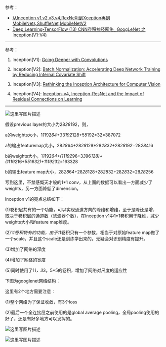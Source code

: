 参考：

- [从Inception v1,v2,v3,v4,RexNeXt到Xception再到MobileNets,ShuffleNet,MobileNetV2](https://blog.csdn.net/qq_14845119/article/details/73648100)
- [Deep Learning-TensorFlow (13) CNN卷积神经网络_ GoogLeNet 之 Inception(V1-V4)](https://blog.csdn.net/diamonjoy_zone/article/details/70576775)

---

参考：

1. Inception[V1]: [Going Deeper with Convolutions](https://arxiv.org/pdf/1409.4842.pdf)

2. Inception[V2]: [Batch Normalization: Accelerating Deep Network Training by Reducing Internal Covariate Shift](https://arxiv.org/abs/1502.03167)

3. Inception[V3]: [Rethinking the Inception Architecture for Computer Vision](https://arxiv.org/abs/1512.00567)

4. Inception[V4]: [Inception-v4, Inception-ResNet and the Impact of Residual Connections on Learning](https://arxiv.org/abs/1602.07261)

---

![这里写图片描述](https://img-blog.csdn.net/20170623151534223)

假设previous layer的大小为28*28*192，则，

a的weights大小，1*1*192*64+3*3*192*128+5*5*192*32=387072

a的输出featuremap大小，28*28*64+28*28*128+28*28*32+28*28*192=28*28*416

b的weights大小，1*1*192*64+(1*1*192*96+3*3*96*128)+(1*1*192*16+5*5*16*32)+1*1*192*32=163328

b的输出feature map大小，28*28*64+28*28*128+28*28*32+28*28*32=28*28*256

写到这里，不禁感慨天才般的1*1 conv，从上面的数据可以看出一方面减少了weights，另一方面降低了dimension。

Inception v1的亮点总结如下：

(1)卷积层共有的一个功能，可以实现通道方向的降维和增维，至于是降还是增，取决于卷积层的通道数（滤波器个数），在Inception v1中1*1卷积用于降维，减少weights大小和feature map维度。

(2)1*1卷积特有的功能，由于1*1卷积只有一个参数，相当于对原始feature map做了一个scale，并且这个scale还是训练学出来的，无疑会对识别精度有提升。

(3)增加了网络的深度

(4)增加了网络的宽度

(5)同时使用了1*1，3*3，5*5的卷积，增加了网络对尺度的适应性

下图为googlenet网络结构：

这里有2个地方需要注意：

(1)整个网络为了保证收敛，有3个loss

(2)最后一个全连接层之前使用的是global average pooling，全局pooling使用的好了，还是有好多地方可以发挥的。

![这里写图片描述](https://img-blog.csdn.net/20180310170208705)

![这里写图片描述](https://img-blog.csdn.net/20170425215006923?watermark/2/text/aHR0cDovL2Jsb2cuY3Nkbi5uZXQvZGlhbW9uam95X3pvbmU=/font/5a6L5L2T/fontsize/400/fill/I0JBQkFCMA==/dissolve/70/gravity/Center)
